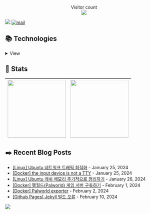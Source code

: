 <p align="center"> 
  Visitor count<br>
  <img src="https://profile-counter.glitch.me/JaehyoJJAng/count.svg" />
</p>

[<img src="https://img.shields.io/badge/My BLOG-%23009639?style=for-the-badge&logo=Bloglovin&logoColor=white">][blog] [![mail](https://img.shields.io/badge/MAIL-Aff230?style=for-the-badge&logo=GMAIL&logoColor=%23000005)](mailto:yshrim12@naver.com)


## 📚 Technologies

<details>
<summary>View</summary>

### Languages

![python](https://img.shields.io/badge/python-%2300599C.svg?&style=for-the-badge&logo=python&logoColor=%23F7DF1E)

### Frameworks

![nodejs](https://img.shields.io/badge/Django-FE7A16?style=for-the-badge&logo=django&logoColor=white)

### CI/CD

![github actions](https://img.shields.io/badge/github_actions-2088FF?style=for-the-badge&logo=githubactions&logoColor=white) ![jenkins](https://img.shields.io/badge/Jenkins-D24939?style=for-the-badge&logo=jenkins&logoColor=black) ![travis ci](https://img.shields.io/badge/Travis_CI-D24939?style=for-the-badge&logo=travis&logoColor=yello)

### Databases

![mysql](https://img.shields.io/badge/mysql-4479A1?style=for-the-badge&logo=mysql&logoColor=white)

### Servers

![nginx](https://img.shields.io/badge/nginx%20-%23009639.svg?&style=for-the-badge&logo=nginx&logoColor=white)

### Container

![Docker](https://img.shields.io/badge/Docker-2496ED?style=for-the-badge&logo=docker&logoColor=white)
![Kubernetes](https://img.shields.io/badge/kubernetes-%23326ce5.svg?style=for-the-badge&logo=kubernetes&logoColor=white)

### Version Control

![git](https://img.shields.io/badge/git%20-%23F05033.svg?&style=for-the-badge&logo=git&logoColor=white) ![github](https://img.shields.io/badge/github%20-%23121011.svg?&style=for-the-badge&logo=github&logoColor=white)

### Tools

![vsc](https://img.shields.io/badge/vsc-005FED?style=for-the-badge&logo=visual%20studio%20code&logoColor=white) ![pycharm](https://img.shields.io/badge/pycharm-143?style=for-the-badge&logo=pycharm&logoColor=white)

### OS

![windows](https://img.shields.io/badge/Windows-0078D6?style=for-the-badge&logo=windows&logoColor=white) ![linux](https://img.shields.io/badge/linux-FCC624?style=for-the-badge&logo=linux&logoColor=black) ![macOS](https://img.shields.io/badge/macos-000000?style=for-the-badge&logo=apple&logoColor=white)

### Learning

![javascript](https://img.shields.io/badge/javascript%20-%23323330.svg?&style=for-the-badge&logo=javascript&logoColor=%23F7DF1E) ![Shell Script](https://img.shields.io/badge/shell_script-%23121011.svg?style=for-the-badge&logo=gnu-bash&logoColor=white)

</details>

[blog]: https://jaehyojjang.github.io 

## 💜 Stats

| [<img src="https://github-readme-stats.vercel.app/api?username=JaehyoJJAng&theme=onedark&hide_border=true&count_private=true" height="185" />](https://github.com/anuraghazra/github-readme-stats) |[<img src="https://streak-stats.demolab.com/?user=JaehyoJJAng&theme=dark" height="185" />](https://git.io/streak-stats)
| ------ | ------ |

## ✒️ Recent Blog Posts


<!-- Blog-Post -->

- [[Linux] Ubuntu 네트워크 트래픽 최적화](https://jaehyojjang.dev/linux/network-%EC%B5%9C%EC%A0%81%ED%99%94/) - January 25, 2024
- [[Docker] the input device is not a TTY](https://jaehyojjang.dev/troubleshooting/docker-tty-error/) - January 25, 2024
- [[Linux] Ubuntu 캐쉬 메모리 주기적으로 정리하기](https://jaehyojjang.dev/linux/optimize-cache-memory/) - January 26, 2024
- [[Docker] 팰월드(Palworld) 게임 서버 구축하기](https://jaehyojjang.dev/docker/palworld-docker/) - February 1, 2024
- [[Docker] Palworld exporter](https://jaehyojjang.dev/docker-images/palworld-exporter/) - February 2, 2024
- [[Github Pages] Jekyll 빌드 오류](https://jaehyojjang.dev/troubleshooting/jekyll-deploy-error/) - February 10, 2024

<!-- Blog-Post End -->


<img src="https://img.shields.io/badge/Last%20Modified-2024/02/27_15:17-%23121212?style=flat">
